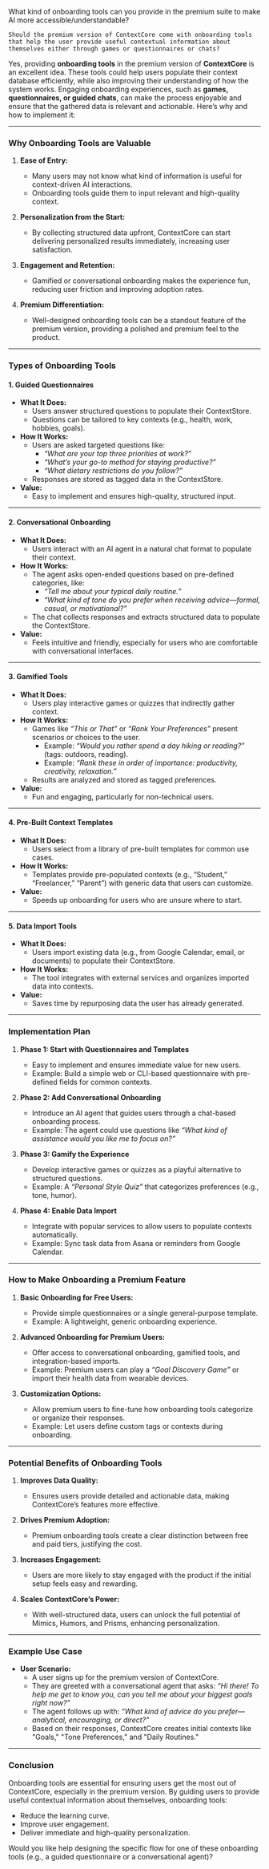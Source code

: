 What kind of onboarding tools can you provide in the premium suite to make AI more accessible/understandable?
```
Should the premium version of ContextCore come with onboarding tools that help the user provide useful contextual information about themselves either through games or questionnaires or chats?
```

Yes, providing **onboarding tools** in the premium version of **ContextCore** is an excellent idea. These tools could help users populate their context database efficiently, while also improving their understanding of how the system works. Engaging onboarding experiences, such as **games, questionnaires, or guided chats**, can make the process enjoyable and ensure that the gathered data is relevant and actionable. Here’s why and how to implement it:

---

### **Why Onboarding Tools are Valuable**

1. **Ease of Entry:**
    
    - Many users may not know what kind of information is useful for context-driven AI interactions.
    - Onboarding tools guide them to input relevant and high-quality context.
2. **Personalization from the Start:**
    
    - By collecting structured data upfront, ContextCore can start delivering personalized results immediately, increasing user satisfaction.
3. **Engagement and Retention:**
    
    - Gamified or conversational onboarding makes the experience fun, reducing user friction and improving adoption rates.
4. **Premium Differentiation:**
    
    - Well-designed onboarding tools can be a standout feature of the premium version, providing a polished and premium feel to the product.

---

### **Types of Onboarding Tools**

#### **1. Guided Questionnaires**

- **What It Does:**
    - Users answer structured questions to populate their ContextStore.
    - Questions can be tailored to key contexts (e.g., health, work, hobbies, goals).
- **How It Works:**
    - Users are asked targeted questions like:
        - _“What are your top three priorities at work?”_
        - _“What’s your go-to method for staying productive?”_
        - _“What dietary restrictions do you follow?”_
    - Responses are stored as tagged data in the ContextStore.
- **Value:**
    - Easy to implement and ensures high-quality, structured input.

---

#### **2. Conversational Onboarding**

- **What It Does:**
    - Users interact with an AI agent in a natural chat format to populate their context.
- **How It Works:**
    - The agent asks open-ended questions based on pre-defined categories, like:
        - _“Tell me about your typical daily routine.”_
        - _“What kind of tone do you prefer when receiving advice—formal, casual, or motivational?”_
    - The chat collects responses and extracts structured data to populate the ContextStore.
- **Value:**
    - Feels intuitive and friendly, especially for users who are comfortable with conversational interfaces.

---

#### **3. Gamified Tools**

- **What It Does:**
    - Users play interactive games or quizzes that indirectly gather context.
- **How It Works:**
    - Games like _“This or That”_ or _“Rank Your Preferences”_ present scenarios or choices to the user.
        - Example: _“Would you rather spend a day hiking or reading?”_ (tags: outdoors, reading).
        - Example: _“Rank these in order of importance: productivity, creativity, relaxation.”_
    - Results are analyzed and stored as tagged preferences.
- **Value:**
    - Fun and engaging, particularly for non-technical users.

---

#### **4. Pre-Built Context Templates**

- **What It Does:**
    - Users select from a library of pre-built templates for common use cases.
- **How It Works:**
    - Templates provide pre-populated contexts (e.g., “Student,” “Freelancer,” “Parent”) with generic data that users can customize.
- **Value:**
    - Speeds up onboarding for users who are unsure where to start.

---

#### **5. Data Import Tools**

- **What It Does:**
    - Users import existing data (e.g., from Google Calendar, email, or documents) to populate their ContextStore.
- **How It Works:**
    - The tool integrates with external services and organizes imported data into contexts.
- **Value:**
    - Saves time by repurposing data the user has already generated.

---

### **Implementation Plan**

1. **Phase 1: Start with Questionnaires and Templates**
    
    - Easy to implement and ensures immediate value for new users.
    - Example: Build a simple web or CLI-based questionnaire with pre-defined fields for common contexts.
2. **Phase 2: Add Conversational Onboarding**
    
    - Introduce an AI agent that guides users through a chat-based onboarding process.
    - Example: The agent could use questions like _“What kind of assistance would you like me to focus on?”_
3. **Phase 3: Gamify the Experience**
    
    - Develop interactive games or quizzes as a playful alternative to structured questions.
    - Example: A _“Personal Style Quiz”_ that categorizes preferences (e.g., tone, humor).
4. **Phase 4: Enable Data Import**
    
    - Integrate with popular services to allow users to populate contexts automatically.
    - Example: Sync task data from Asana or reminders from Google Calendar.

---

### **How to Make Onboarding a Premium Feature**

1. **Basic Onboarding for Free Users:**
    
    - Provide simple questionnaires or a single general-purpose template.
    - Example: A lightweight, generic onboarding experience.
2. **Advanced Onboarding for Premium Users:**
    
    - Offer access to conversational onboarding, gamified tools, and integration-based imports.
    - Example: Premium users can play a _“Goal Discovery Game”_ or import their health data from wearable devices.
3. **Customization Options:**
    
    - Allow premium users to fine-tune how onboarding tools categorize or organize their responses.
    - Example: Let users define custom tags or contexts during onboarding.

---

### **Potential Benefits of Onboarding Tools**

1. **Improves Data Quality:**
    
    - Ensures users provide detailed and actionable data, making ContextCore’s features more effective.
2. **Drives Premium Adoption:**
    
    - Premium onboarding tools create a clear distinction between free and paid tiers, justifying the cost.
3. **Increases Engagement:**
    
    - Users are more likely to stay engaged with the product if the initial setup feels easy and rewarding.
4. **Scales ContextCore’s Power:**
    
    - With well-structured data, users can unlock the full potential of Mimics, Humors, and Prisms, enhancing personalization.

---

### **Example Use Case**

- **User Scenario:**
    - A user signs up for the premium version of ContextCore.
    - They are greeted with a conversational agent that asks: _“Hi there! To help me get to know you, can you tell me about your biggest goals right now?”_
    - The agent follows up with: _“What kind of advice do you prefer—analytical, encouraging, or direct?”_
    - Based on their responses, ContextCore creates initial contexts like "Goals," "Tone Preferences," and "Daily Routines."

---

### **Conclusion**

Onboarding tools are essential for ensuring users get the most out of ContextCore, especially in the premium version. By guiding users to provide useful contextual information about themselves, onboarding tools:

- Reduce the learning curve.
- Improve user engagement.
- Deliver immediate and high-quality personalization.

Would you like help designing the specific flow for one of these onboarding tools (e.g., a guided questionnaire or a conversational agent)?

